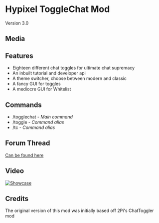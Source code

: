 # Hypixel ToggleChat Mod
Version 3.0

## Media

## Features
* Eighteen different chat toggles for ultimate chat supremacy
* An inbuilt tutorial and developer api
* A theme switcher, choose between modern and classic
* A fancy GUI for toggles
* A mediocre GUI for Whitelist

## Commands
* /togglechat - *Main command*
* /toggle - *Command alias*
* /tc - *Command alias*

## Forum Thread
[Can be found here](https://hypixel.net/threads/997547/)

## Video
[![Showcase](https://img.youtube.com/vi/YHewCQE668A/hqdefault.jpg)](https://youtu.be/YHewCQE668A)

## Credits
The original version of this mod was initially based off 2Pi's ChatToggler mod
